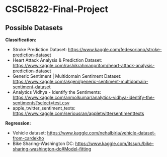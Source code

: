 # CSCI5822-Final-Project

## Possible Datasets

**Classification:**

- Stroke Prediction Dataset: https://www.kaggle.com/fedesoriano/stroke-prediction-dataset
- Heart Attack Analysis & Prediction Dataset: https://www.kaggle.com/rashikrahmanpritom/heart-attack-analysis-prediction-dataset
- Generic Sentiment | Multidomain Sentiment Dataset: https://www.kaggle.com/akgeni/generic-sentiment-multidomain-sentiment-dataset
- Analytics Vidhya - Identify the Sentiments: https://www.kaggle.com/anmolkumar/analytics-vidhya-identify-the-sentiments?select=test.csv
- apple_twitter_sentiment_texts: https://www.kaggle.com/seriousran/appletwittersentimenttexts

**Regression:**

- Vehicle dataset: https://www.kaggle.com/nehalbirla/vehicle-dataset-from-cardekho
- Bike Sharing-Washington DC: https://www.kaggle.com/itssuru/bike-sharing-washington-dc#Model-fitting

